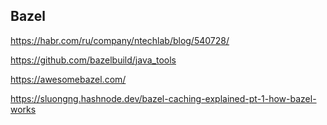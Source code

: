## Bazel

https://habr.com/ru/company/ntechlab/blog/540728/  

https://github.com/bazelbuild/java_tools

https://awesomebazel.com/

https://sluongng.hashnode.dev/bazel-caching-explained-pt-1-how-bazel-works
